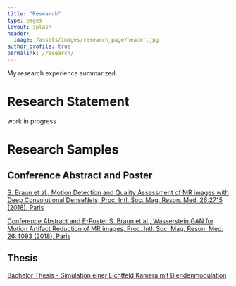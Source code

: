 ```yaml
---
title: "Research"
type: pages
layout: splash
header:
  image: /assets/images/research_page/header.jpg
author_profile: true
permalink: /research/
---
```


My research experience summarized.

# Research Statement

work in progress

# Research Samples

## Conference Abstract and Poster
[S. Braun et al., Motion Detection and Quality Assessment of MR images with
Deep Convolutional DenseNets, Proc. Intl. Soc. Mag. Reson. Med. 26:2715
(2018), Paris](http://indexsmart.mirasmart.com/ISMRM2018/PDFfiles/2715.html "Link")

[Conference Abstract and E-Poster
S. Braun et al., Wasserstein GAN for Motion Artifact Reduction of MR images,
Proc. Intl. Soc. Mag. Reson. Med. 26:4093 (2018), Paris](http://indexsmart.mirasmart.com/ISMRM2018/PDFfiles/4093.html "Link")

## Thesis

[Bachelor Thesis - Simulation einer Lichtfeld Kamera mit Blendenmodulation](https://www.dropbox.com/s/afq30s1223xrel9/SimulationEinerLichtfeldKameraMitBlendenmodulation.pdf?dl=0 "Dropbox Link")
